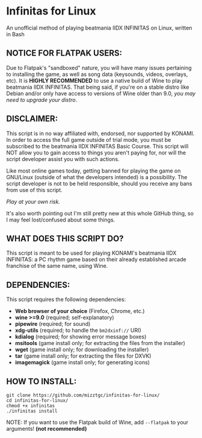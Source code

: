 # Infinitas for Linux
An unofficial method of playing beatmania IIDX INFINITAS on Linux, written in Bash

## NOTICE FOR FLATPAK USERS:
Due to Flatpak's "sandboxed" nature, you will have many issues pertaining to installing the game, as well as song data (keysounds, videos, overlays, etc). It is **HIGHLY RECOMMENDED** to use a native build of Wine to play beatmania IIDX INFINITAS. That being said, if you're on a stable distro like Debian and/or only have access to versions of Wine older than 9.0, _you may need to upgrade your distro_.

## DISCLAIMER:

This script is in no way affiliated with, endorsed, nor supported by KONAMI. In order to access the full game outside of trial mode, you must be subscribed to the beatmania IIDX INFINITAS Basic Course. This script will NOT allow you to gain access to things you aren't paying for, nor will the script developer assist you with such actions.

Like most online games today, getting banned for playing the game on GNU/Linux (outside of what the developers intended) is a possibility. The script developer is not to be held responsible, should you receive any bans from use of this script.

*Play at your own risk.*

It's also worth pointing out I'm still pretty new at this whole GitHub thing, so I may feel lost/confused about some things.

## WHAT DOES THIS SCRIPT DO?

This script is meant to be used for playing KONAMI's beatmania IIDX INFINITAS: a PC rhythm game based on their already established arcade franchise of the same name, using Wine.

## DEPENDENCIES:

This script requires the following dependencies:

- **Web browser of your choice** (Firefox, Chrome, etc.)
- **wine >=9.0** (required; self-explanatory)
- **pipewire** (required; for sound)
- **xdg-utils** (required; to handle the `bm2dxinf://` URI)
- **kdialog** (required; for showing error message boxes)
- **msitools** (game install only; for extracting the files from the installer)
- **wget** (game install only; for downloading the installer)
- **tar** (game install only; for extracting the files for DXVK)
- **imagemagick** (game install only; for generating icons)

## HOW TO INSTALL:
```
git clone https://github.com/mizztgc/infinitas-for-linux/
cd infinitas-for-linux/
chmod +x infinitas
./infinitas install
```

NOTE: If you want to use the Flatpak build of Wine, add `--flatpak` to your arguments! **(not recommended)**
